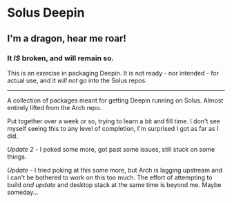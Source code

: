 # Solus Deepin

## I'm a dragon, hear me roar!

### It *IS* broken, and will remain so.

This is an exercise in packaging Deepin.
It is not ready - nor intended - for actual use, and it *will not* go into the Solus repos.

***

A collection of packages meant for getting Deepin running on Solus. Almost entirely lifted from the Arch repo.

Put together over a week or so, trying to learn a bit and fill time. I don't see myself seeing this to any level of completion, I'm surprised I got as far as I did.

*Update 2* - I poked some more, got past some issues, still stuck on some things.

*Update* - I tried poking at this some more, but Arch is lagging upstream and I can't be bothered to work on this too much. The effort of attempting to build *and update* and desktop stack at the same time is beyond me. Maybe someday...
